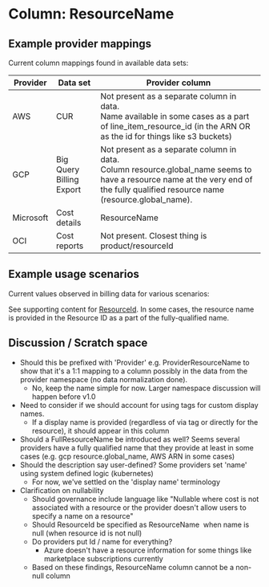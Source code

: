 # Column: ResourceName

## Example provider mappings

Current column mappings found in available data sets:

| Provider  | Data set                 | Provider column                                                                                                                                                                  |
|-----------|--------------------------|----------------------------------------------------------------------------------------------------------------------------------------------------------------------------------|
| AWS       | CUR                      | Not present as a separate column in data. <br>Name available in some cases as a part of line_item_resource_id (in the ARN OR as the id for things like s3 buckets)                  |
| GCP       | Big Query Billing Export | Not present as a separate column in data. <br>Column resource.global_name seems to have a resource name at the very end of the fully qualified resource name (resource.global_name). |
| Microsoft | Cost details             | ResourceName                                                                                                                                                                     |
| OCI | Cost reports | Not present. Closest thing is product/resourceId |

## Example usage scenarios

Current values observed in billing data for various scenarios:

See supporting content for [ResourceId](./resourceid.md). In some cases, the resource name is provided in the Resource ID as a part of the fully-qualified name.

## Discussion / Scratch space

- Should this be prefixed with 'Provider' e.g. ProviderResourceName to show that it's a 1:1 mapping to a column possibly in the data from the provider namespace (no data normalization done).
  - No, keep the name simple for now. Larger namespace discussion will happen before v1.0
- Need to consider if we should account for using tags for custom display names.
  - If a display name is provided (regardless of via tag or directly for the resource), it should appear in this column
- Should a FullResourceName be introduced as well? Seems several providers have a fully qualified name that they provide at least in some cases (e.g. gcp resource.global_name, AWS ARN in some cases)
- Should the description say user-defined? Some providers set 'name' using system defined logic (kubernetes)
  - For now, we've settled on the 'display name' terminology
- Clarification on nullability 
  - Should governance include language like "Nullable where cost is not associated with a resource or the provider doesn't allow users to specify a name on a resource"
  - Should ResourceId be specified as ResourceName  when name is null (when resource id is not null)
  - Do providers put Id / name for everything?
    - Azure doesn't have a resource information for some things like marketplace subscriptions currently
  - Based on these findings, ResourceName column cannot be a non-null column

